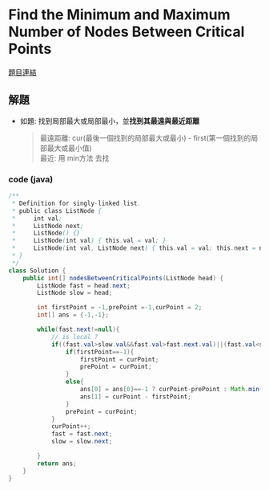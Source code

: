 # Find the Minimum and Maximum Number of Nodes Between Critical Points

[題目連結](https://leetcode.com/problems/find-the-minimum-and-maximum-number-of-nodes-between-critical-points/description/?envType=daily-question&envId=2024-07-05)

## 解題

* 如題: 找到局部最大或局部最小，並**找到其最遠與最近距離**

  >最遠距離: cur(最後一個找到的局部最大或最小) - first(第一個找到的局部最大或最小值)  
  >最近: 用 min方法 去找
  
### code (java)


```java
/**
 * Definition for singly-linked list.
 * public class ListNode {
 *     int val;
 *     ListNode next;
 *     ListNode() {}
 *     ListNode(int val) { this.val = val; }
 *     ListNode(int val, ListNode next) { this.val = val; this.next = next; }
 * }
 */
class Solution {
    public int[] nodesBetweenCriticalPoints(ListNode head) {
        ListNode fast = head.next;
        ListNode slow = head;

        int firstPoint = -1,prePoint =-1,curPoint = 2;
        int[] ans = {-1,-1};

        while(fast.next!=null){
            // is local ?
            if((fast.val>slow.val&&fast.val>fast.next.val)||(fast.val<slow.val && fast.val<fast.next.val)){
                if(firstPoint==-1){
                    firstPoint = curPoint;
                    prePoint = curPoint;
                }
                else{
                    ans[0] = ans[0]==-1 ? curPoint-prePoint : Math.min(ans[0],curPoint-prePoint);
                    ans[1] = curPoint - firstPoint;
                }
                prePoint = curPoint;
            }
            curPoint++;
            fast = fast.next;
            slow = slow.next;

        }
        return ans;
    }
}
```
